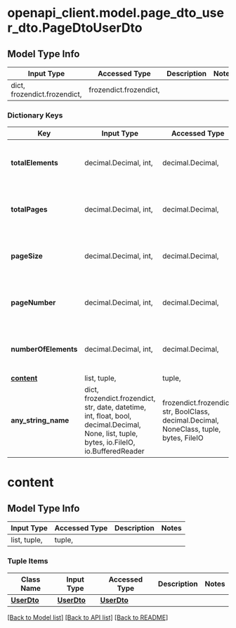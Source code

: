 # openapi_client.model.page_dto_user_dto.PageDtoUserDto

## Model Type Info
Input Type | Accessed Type | Description | Notes
------------ | ------------- | ------------- | -------------
dict, frozendict.frozendict,  | frozendict.frozendict,  |  | 

### Dictionary Keys
Key | Input Type | Accessed Type | Description | Notes
------------ | ------------- | ------------- | ------------- | -------------
**totalElements** | decimal.Decimal, int,  | decimal.Decimal,  |  | [optional] value must be a 32 bit integer
**totalPages** | decimal.Decimal, int,  | decimal.Decimal,  |  | [optional] value must be a 32 bit integer
**pageSize** | decimal.Decimal, int,  | decimal.Decimal,  |  | [optional] value must be a 32 bit integer
**pageNumber** | decimal.Decimal, int,  | decimal.Decimal,  |  | [optional] value must be a 32 bit integer
**numberOfElements** | decimal.Decimal, int,  | decimal.Decimal,  |  | [optional] value must be a 32 bit integer
**[content](#content)** | list, tuple,  | tuple,  |  | [optional] 
**any_string_name** | dict, frozendict.frozendict, str, date, datetime, int, float, bool, decimal.Decimal, None, list, tuple, bytes, io.FileIO, io.BufferedReader | frozendict.frozendict, str, BoolClass, decimal.Decimal, NoneClass, tuple, bytes, FileIO | any string name can be used but the value must be the correct type | [optional]

# content

## Model Type Info
Input Type | Accessed Type | Description | Notes
------------ | ------------- | ------------- | -------------
list, tuple,  | tuple,  |  | 

### Tuple Items
Class Name | Input Type | Accessed Type | Description | Notes
------------- | ------------- | ------------- | ------------- | -------------
[**UserDto**](UserDto.md) | [**UserDto**](UserDto.md) | [**UserDto**](UserDto.md) |  | 

[[Back to Model list]](../../README.md#documentation-for-models) [[Back to API list]](../../README.md#documentation-for-api-endpoints) [[Back to README]](../../README.md)

